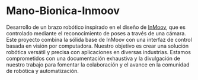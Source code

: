 # Mano-Bionica-Inmoov
Desarrollo de un brazo robótico inspirado en el diseño de [InMoov](http://inmoov.fr/), que es controlado mediante el reconocimiento de poses a través de una cámara. Este proyecto combina la sólida base de InMoov con una interfaz de control basada en visión por computadora. Nuestro objetivo es crear una solución robótica versátil y precisa con aplicaciones en diversas industrias. Estamos comprometidos con una documentación exhaustiva y la divulgación de nuestro trabajo para fomentar la colaboración y el avance en la comunidad de robótica y automatización.
